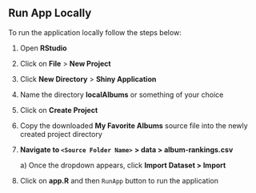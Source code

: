 ## Run App Locally

To run the application locally follow the steps below:

<!-- Add a note here to say R and RStudio need to be installed -->
1) Open **RStudio**

2) Click on **File** > **New Project**

3) Click **New Directory** > **Shiny Application**

4) Name the directory **localAlbums** or something of your choice

5) Click on **Create Project**

6) Copy the downloaded **My Favorite Albums** source file into the newly created project directory
<!-- Add a picture below -->

7) **Navigate to `<Source Folder Name>`**<Source Folder Name> **> data > album-rankings.csv**

    a) Once the dropdown appears, click **Import Dataset > Import**

8) Click on **app.R** and then `RunApp` button to run the application